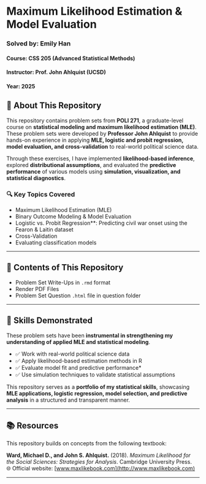 # Maximum Likelihood Estimation & Model Evaluation  
### Solved by: Emily Han
#### Course: CSS 205 (Advanced Statistical Methods)  
#### Instructor: Prof. John Ahlquist (UCSD)
#### Year: 2025  

## 📌 About This Repository  
This repository contains problem sets from **POLI 271**, a graduate-level course on **statistical modeling and maximum likelihood estimation (MLE)**. These problem sets were developed by **Professor John Ahlquist** to provide hands-on experience in applying **MLE, logistic and probit regression, model evaluation, and cross-validation** to real-world political science data.  

Through these exercises, I have implemented **likelihood-based inference**, explored **distributional assumptions**, and evaluated the **predictive performance** of various models using **simulation, visualization, and statistical diagnostics**.  

### 🔍 **Key Topics Covered**
- Maximum Likelihood Estimation (MLE)
- Binary Outcome Modeling & Model Evaluation
- Logistic vs. Probit Regression**: Predicting civil war onset using the Fearon & Laitin dataset  
- Cross-Validation
- Evaluating classification models  

---

## 📂 **Contents of This Repository**
- Problem Set Write-Ups in `.rmd` format
- Render PDF Files 
- Problem Set Question `.html` file in question folder 
---

## 📢 **Skills Demonstrated**
These problem sets have been **instrumental in strengthening my understanding of applied MLE and statistical modeling**.
- ✅ Work with real-world political science data
- ✅ Apply likelihood-based estimation methods in R
- ✅ Evaluate model fit and predictive performance*
- ✅ Use simulation techniques to validate statistical assumptions

This repository serves as a **portfolio of my statistical skills**, showcasing **MLE applications, logistic regression, model selection, and predictive analysis** in a structured and transparent manner.  

---
## 📚 Resources  

This repository builds on concepts from the following textbook:  

**Ward, Michael D., and John S. Ahlquist.** (2018). *Maximum Likelihood for the Social Sciences: Strategies for Analysis*. Cambridge University Press.  
🌐 Official website: [www.maxlikebook.com](http://www.maxlikebook.com)  

---
